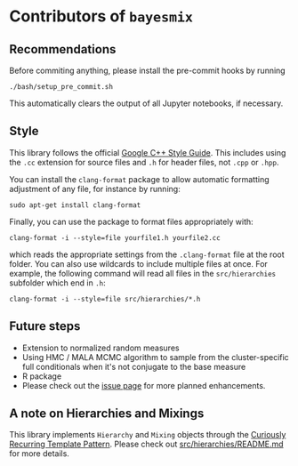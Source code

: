 # Contributors of `bayesmix`
## Recommendations
Before commiting anything, please install the pre-commit hooks by running
```shell
./bash/setup_pre_commit.sh
```
This automatically clears the output of all Jupyter notebooks, if necessary.


## Style
This library follows the official [Google C++ Style Guide](https://google.github.io/styleguide/cppguide.html).
This includes using the `.cc` extension for source files and `.h` for header files, not `.cpp` or `.hpp`.

You can install the `clang-format` package to allow automatic formatting adjustment of any file, for instance by running:
```shell
sudo apt-get install clang-format
```
Finally, you can use the package to format files appropriately with:
```shell
clang-format -i --style=file yourfile1.h yourfile2.cc
```
which reads the appropriate settings from the ```.clang-format``` file at the root folder.
You can also use wildcards to include multiple files at once.
For example, the following command will read all files in the `src/hierarchies` subfolder which end in `.h`:
```shell
clang-format -i --style=file src/hierarchies/*.h
```


## Future steps
* Extension to normalized random measures
* Using HMC / MALA MCMC algorithm to sample from the cluster-specific full conditionals when it's not conjugate to the base measure
* R package
* Please check out the [issue page](https://github.com/bayesmix-dev/bayesmix/issues) for more planned enhancements.


## A note on Hierarchies and Mixings
This library implements `Hierarchy` and `Mixing` objects through the [Curiously Recurring Template Pattern](https://en.wikipedia.org/wiki/Curiously_recurring_template_pattern).
Please check out [src/hierarchies/README.md](src/hierarchies/README.md) for more details.
